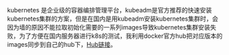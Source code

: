 kubernetes 是企业级的容器编排管理平台，kubeadm是官方推荐的快速安装kubernetes集群的方案，但是在国内是用kubeadm安装kubernetes集群时，会因为墙的原因不能拉取初始化需要的一系列images导致kubernetes集群安装失败，为了方便在国内服务器进行k8s的测试，我利用docker官方hub把对应版本的images同步到自己的hub下，[Hub链接](https://hub.docker.com/r/kalid/)。
